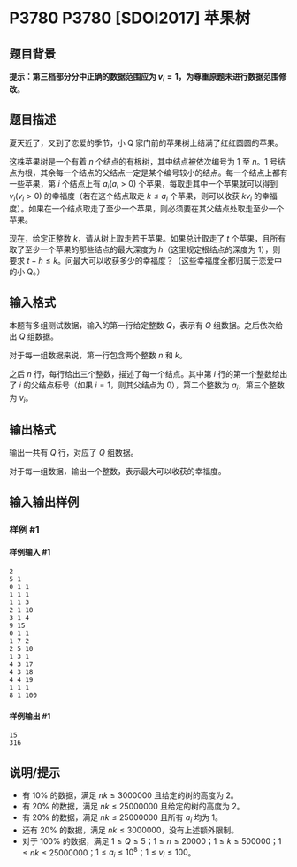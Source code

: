 # P3780 P3780 [SDOI2017] 苹果树

## 题目背景

**提示：第三档部分分中正确的数据范围应为 $v_i=1$，为尊重原题未进行数据范围修改**。

## 题目描述

夏天近了，又到了恋爱的季节，小 Q 家门前的苹果树上结满了红红圆圆的苹果。

这株苹果树是一个有着 $n$ 个结点的有根树，其中结点被依次编号为 $1$ 至 $n$。$1$ 号结点为根，其余每一个结点的父结点一定是某个编号较小的结点。每一个结点上都有一些苹果，第 $i$ 个结点上有 $a_i (a_i > 0)$ 个苹果，每取走其中一个苹果就可以得到 $v_i (v_i > 0)$ 的幸福度（若在这个结点取走 $k \leq a_i$ 个苹果，则可以收获 $kv_i$ 的幸福度）。如果在一个结点取走了至少一个苹果，则必须要在其父结点处取走至少一个苹果。

现在，给定正整数 $k$，请从树上取走若干苹果。如果总计取走了 $t$ 个苹果，且所有取了至少一个苹果的那些结点的最大深度为 $h$（这里规定根结点的深度为 $1$），则要求 $t-h \leq k$。问最大可以收获多少的幸福度？（这些幸福度全都归属于恋爱中的小 Q。）

## 输入格式

本题有多组测试数据，输入的第一行给定整数 $Q$，表示有 $Q$ 组数据。之后依次给出 $Q$ 组数据。

对于每一组数据来说，第一行包含两个整数 $n$ 和 $k$。

之后 $n$ 行，每行给出三个整数，描述了每一个结点。其中第 $i$ 行的第一个整数给出了 $i$ 的父结点标号（如果 $i = 1$，则其父结点为 $0$），第二个整数为 $a_i$，第三个整数为 $v_i$。

## 输出格式

输出一共有 $Q$ 行，对应了 $Q$ 组数据。

对于每一组数据，输出一个整数，表示最大可以收获的幸福度。

## 输入输出样例

### 样例 #1

#### 样例输入 #1

```
2
5 1
0 1 1
1 1 1
1 1 3
2 1 10
3 1 4
9 15
0 1 1
1 7 2
2 5 10
1 3 1
4 3 17
4 3 18
4 4 19
1 1 1
8 1 100
```

#### 样例输出 #1

```
15
316
```

## 说明/提示

- 有 $10\%$ 的数据，满足 $nk \leq 3000000$ 且给定的树的高度为 $2$。
- 有 $20\%$ 的数据，满足 $nk \leq 25000000$ 且给定的树的高度为 $2$。
- 有 $20\%$ 的数据，满足 $nk \leq 25000000$ 且所有 $a_i$ 均为 $1$。
- 还有 $20\%$ 的数据，满足 $nk \leq 3000000$，没有上述额外限制。
- 对于 $100\%$ 的数据，满足 $1 \leq Q \leq 5$；$1 \leq n \leq 20000$；$1 \leq k \leq 500000$；$1 \leq nk \leq 25000000$；$1 \leq a_i \leq 10^8$；$1 \leq v_i \leq 100$。

